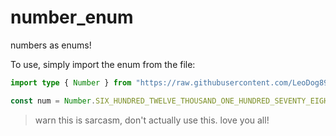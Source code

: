 # number_enum
numbers as enums!

To use, simply import the enum from the file:

```ts
import type { Number } from "https://raw.githubusercontent.com/LeoDog896/number_enum/main/index.ts";

const num = Number.SIX_HUNDRED_TWELVE_THOUSAND_ONE_HUNDRED_SEVENTY_EIGHT // 612178
```

> warn this is sarcasm, don't actually use this. love you all!